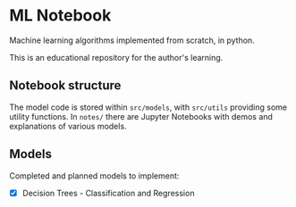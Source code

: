 # ML Notebook

Machine learning algorithms implemented from scratch, in python.

This is an educational repository for the author's learning.

## Notebook structure

The model code is stored within `src/models`, with `src/utils` providing some utility functions. In `notes/` there are Jupyter Notebooks with demos and explanations of various models.

## Models

Completed and planned models to implement:

- [x] Decision Trees - Classification and Regression
